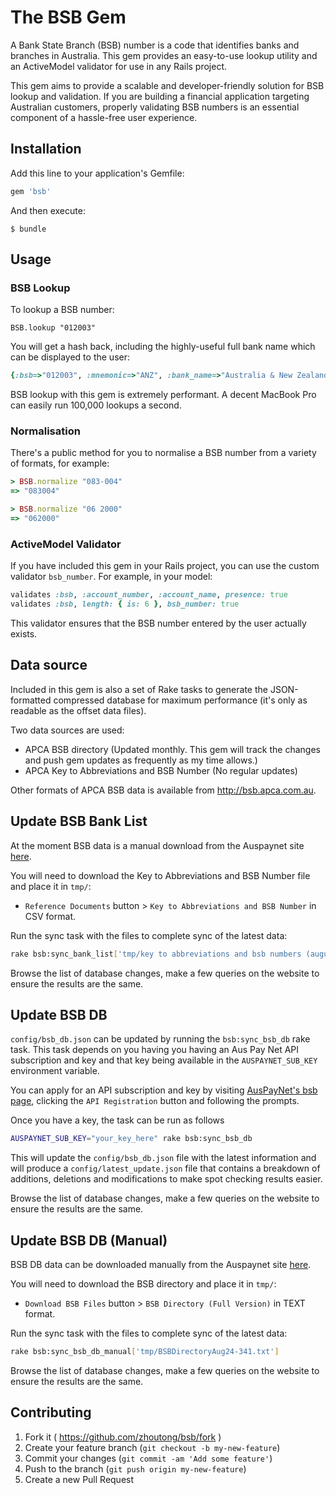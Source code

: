 # The BSB Gem

A Bank State Branch (BSB) number is a code that identifies banks and branches in Australia. This gem provides an easy-to-use lookup utility and an ActiveModel validator for use in any Rails project.

This gem aims to provide a scalable and developer-friendly solution for BSB lookup and validation. If you are building a financial application targeting Australian customers, properly validating BSB numbers is an essential component of a hassle-free user experience.

## Installation

Add this line to your application's Gemfile:

```ruby
gem 'bsb'
```

And then execute:

    $ bundle

## Usage

### BSB Lookup

To lookup a BSB number:

```
BSB.lookup "012003"
```

You will get a hash back, including the highly-useful full bank name which can be displayed to the user:

```ruby
{:bsb=>"012003", :mnemonic=>"ANZ", :bank_name=>"Australia & New Zealand Banking Group Limited", :branch=>"115 Pitt St Sydney", :address=>"115 Pitt St", :suburb=>"Sydney", :state=>"NSW", :postcode=>"2000", :flags=>{:paper=>true, :electronic=>true, :high_value=>true}}
```

BSB lookup with this gem is extremely performant. A decent MacBook Pro can easily run 100,000 lookups a second.

### Normalisation

There's a public method for you to normalise a BSB number from a variety of formats, for example:

```ruby
> BSB.normalize "083-004"
=> "083004"

> BSB.normalize "06 2000"
=> "062000"
```

### ActiveModel Validator

If you have included this gem in your Rails project, you can use the custom validator `bsb_number`. For example, in your model:

```ruby
validates :bsb, :account_number, :account_name, presence: true
validates :bsb, length: { is: 6 }, bsb_number: true
```

This validator ensures that the BSB number entered by the user actually exists.

## Data source

Included in this gem is also a set of Rake tasks to generate the JSON-formatted compressed database for maximum performance (it's only as readable as the offset data files).

Two data sources are used:

* APCA BSB directory (Updated monthly. This gem will track the changes and push gem updates as frequently as my time allows.)
* APCA Key to Abbreviations and BSB Number (No regular updates)

Other formats of APCA BSB data is available from http://bsb.apca.com.au.

## Update BSB Bank List

At the moment BSB data is a manual download from the Auspaynet site [here](https://bsb.auspaynet.com.au/).

You will need to download the Key to Abbreviations and BSB Number file and place it in `tmp/`:
- `Reference Documents` button > `Key to Abbreviations and BSB Number` in CSV format.

Run the sync task with the files to complete sync of the latest data:

```sh
rake bsb:sync_bank_list['tmp/key to abbreviations and bsb numbers (august 2024).csv']
```

Browse the list of database changes, make a few queries on the website to ensure the results are the same.

## Update BSB DB

`config/bsb_db.json` can be updated by running the `bsb:sync_bsb_db` rake task.
This task depends on you having you having an Aus Pay Net API subscription and key and that key being available in the
`AUSPAYNET_SUB_KEY` environment variable.

You can apply for an API subscription and key by visiting [AusPayNet's bsb page](https://bsb.auspaynet.com.au/),
clicking the `API Registration` button and following the prompts.

Once you have a key, the task can be run as follows

```sh
AUSPAYNET_SUB_KEY="your_key_here" rake bsb:sync_bsb_db
```

This will update the `config/bsb_db.json` file with the latest information and will produce a
`config/latest_update.json` file that contains a breakdown of additions, deletions and modifications to make spot
checking results easier.

Browse the list of database changes, make a few queries on the website to ensure the results are the same.

## Update BSB DB (Manual)

BSB DB data can be downloaded manually from the Auspaynet site [here](https://bsb.auspaynet.com.au/).

You will need to download the BSB directory and place it in `tmp/`:
- `Download BSB Files` button > `BSB Directory (Full Version)` in TEXT format.

Run the sync task with the files to complete sync of the latest data:

```sh
rake bsb:sync_bsb_db_manual['tmp/BSBDirectoryAug24-341.txt']
```

Browse the list of database changes, make a few queries on the website to ensure the results are the same.

## Contributing

1. Fork it ( https://github.com/zhoutong/bsb/fork )
2. Create your feature branch (`git checkout -b my-new-feature`)
3. Commit your changes (`git commit -am 'Add some feature'`)
4. Push to the branch (`git push origin my-new-feature`)
5. Create a new Pull Request
